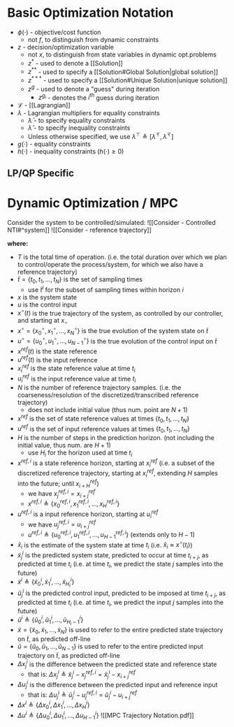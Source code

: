 # Basic Optimization Notation
- $\phi(\cdot)$ - objective/cost function
	- not $f$, to distinguish from dynamic constraints
- $z$ - decision/optimization variable
	- not $x$, to distinguish from state variables in dynamic opt.problems
	- $z^*$  -  used to denote a [[Solution]]
	- $z^{**}$  - used to specify a [[Solution#Global Solution|global solution]]
	- $z^{***}$ - used to specify a [[Solution#Unique Solution|unique solution]]
	- $z^{g}$ - used to denote a "guess" during iteration
		- $z^{g_{i}}$ - denotes the $i^{\text{th}}$ guess during iteration
- $\mathcal{L}$ - [[Lagrangian]]
- $\lambda$ - Lagrangian multipliers for equality constraints
	- $\bar{\lambda}$ - to specify equality constraints
	- $\hat{\lambda}$ - to specify inequality constraints
	- Unless otherwise specified, we use $\lambda^{\top} \triangleq [\bar{\lambda}^{\top}, \hat{\lambda}^{\top}]$
- $g(\cdot)$ - equality constraints
- $h(\cdot)$ - inequality constraints ($h(\cdot) \geq 0$)

## LP/QP Specific



# Dynamic Optimization / MPC
Consider the system to be controlled/simulated: ![[Consider - Controlled NTI#^system]]
![[Consider - reference trajectory]]

**where:**
- $T$ is the total time of operation. (i.e. the total duration over which we plan to control/operate the process/system, for which we also have a reference trajectory)
- $\tilde{t} = \{t_{0},t_{1},\dots,t_{N}\}$  is the set of sampling times
	- use $\tilde{t}^{i}$ for the subset of sampling times within horizon $i$
- $x$ is the system state
- $u$ is the control input
- $x^{\circ}(t)$ is the true trajectory of the system, as controlled by our controller, and starting at $x_{\circ}$
- $x^{\circ} = \{x^{\circ}_{0},x^{\circ}_{1},\dots,x^{\circ}_{N}\}$ is the true evolution of the system state on $\tilde{t}$
- $u^{\circ} = \{u^{\circ}_{0},u^{\circ}_{1},\dots,u^{\circ}_{N-1}\}$ is the true evolution of the control input on $\tilde{t}$
- $x^{ref}(t)$ is the state reference
- $u^{ref}(t)$ is the input reference
- $x_{i}^{ref}$ is the state reference value at time $t_{i}$
- $u_{i}^{ref}$ is the input reference value at time $t_{i}$
- $N$ is the number of reference trajectory samples. (i.e. the coarseness/resolution of the discretized/transcribed reference trajectory)
	- does not include initial value (thus num. point are $N+1$)
- $x^{ref}$ is the set of state reference values at times $\{t_{0},t_{1},\dots,t_{N}\}$
- $u^{ref}$ is the set of input reference values at times $\{t_{0},t_{1},\dots,t_{N}\}$
- $H$ is the number of steps in the prediction horizon. (not including the initial value, thus num. are $H+1$)
	- use $H_{i}$ for the horizon used at time $t_{i}$
- $x^{ref,i}$ is a state reference horizon, starting at $x^{ref}_{i}$ (i.e. a subset of the discretized reference trajectory, starting at $x^{ref}_{i}$, extending $H$ samples into the future; until $x^{ref}_{i+H}$)
	- we have $x^{ref,i}_{j} = x^{ref}_{i+j}$
	- $x^{ref,i} \triangleq \{x^{ref,i}_{0},x^{ref,i}_{1},\dots,x^{ref,i}_{H}\}$
- $u^{ref,i}$ is a input reference horizon, starting at $u^{ref}_{i}$
	- we have $u^{ref,i}_{j} = u^{ref}_{i+j}$
	- $u^{ref,i} \triangleq \{u^{ref,i}_{0},u^{ref,i}_{1},\dots,u^{ref,i}_{H-1}\}$   (extends only to $H-1$)
- $\hat{x}_{i}$ is the estimate of the system state at time $t_{i}$ (i.e. $\hat{x}_{i} \approx x^{\circ}(t_{i})$)
- $\tilde{x}^{i}_{j}$ is the predicted system state, predicted to occur at time $t_{i+j}$, as predicted at time $t_{i}$ (i.e. at time $t_{i}$, we predict the state $j$ samples into the future)
- $\tilde{x}^{i} \triangleq \{\tilde{x}^{i}_{0},\tilde{x}^{i}_{1},\dots,\tilde{x}^{i}_{H_{i}}\}$
- $\tilde{u}^{i}_{j}$ is the predicted control input, predicted to be imposed at time $t_{i+j}$, as predicted at time $t_{i}$ (i.e. at time $t_{i}$, we predict the input $j$ samples into the future)
- $\tilde{u}^{i} \triangleq \{\tilde{u}^{i}_{0},\tilde{u}^{i}_{1},\dots,\tilde{u}^{i}_{H_{i}-1}\}$
- $\tilde{x} = \{\tilde{x}_{0},\tilde{x}_{1},\dots,\tilde{x}_{N}\}$ is used to refer to the entire predicted state trajectory on $\tilde{t}$, as predicted off-line
- $\tilde{u} = \{\tilde{u}_{0},\tilde{u}_{1},\dots,\tilde{u}_{N-1}\}$ is used to refer to the entire predicted input trajectory on $\tilde{t}$, as predicted off-line
- $\Delta x^{i}_j$ is the difference between the predicted state and reference state
	- that is: $\Delta x^{i}_{j} \triangleq \tilde{x}^{i}_{j} - x^{ref,i}_{j} = \tilde{x}^{i}_{j} - x^{ref}_{i+j}$
- $\Delta u^{i}_j$ is the difference between the predicted input and reference input
	- that is: $\Delta u^{i}_{j} \triangleq \tilde{u}^{i}_{j} - u^{ref,i}_{j}=\tilde{u}^{i}_{j} - u^{ref}_{i+j}$
- $\Delta x^{i} \triangleq \{\Delta x^{i}_{0},\Delta x^{i}_{1},\dots,\Delta x^{i}_{H}\}$
- $\Delta u^{i} \triangleq \{\Delta u^{i}_{0},\Delta u^{i}_{1},\dots,\Delta u^{i}_{H-1}\}$
![[MPC Trajectory Notation.pdf]]

